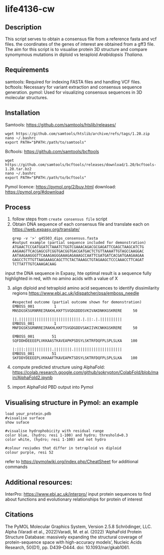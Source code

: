 # life4136-cw

## Description 
This script serves to obtain a consensus file from a reference fasta and vcf files. the coordinates of the genes of interest are obtained from a gff3 file. 
The aim for this script is to visualise protein 3D structure and compare synomymous mutations in diploid vs teraploid *Arabidopsis Thaliana*. 

## Requirements 
samtools: Required for indexing FASTA files and handling VCF files.
bcftools: Necessary for variant extraction and consensus sequence generation.
pymol: Used for visualizing consensus sequences in 3D molecular structures.

## Installation 
Samtools: https://github.com/samtools/htslib/releases/
```
wget https://github.com/samtools/htslib/archive/refs/tags/1.20.zip
nano ~/.bashrc
export PATH="$PATH:/path/to/samtools"
```

Bcftools: https://github.com/samtools/bcftools
```
wget https://github.com/samtools/bcftools/releases/download/1.20/bcftools-1.20.tar.bz2
nano ~/.bashrc
export PATH="$PATH:/path/to/bcftools"
```

Pymol
licence: https://pymol.org/2/buy.html
download: https://pymol.org/#download


## Process

1. follow steps from ``` create consensus file ``` script
2. Obtain DNA sequence of each consensus file and translate each on https://web.expasy.org/translate/
   ```
   grep -v '>' g45503_dips_consensus.fasta
   #output example (partial sequence included for demonstration) 
   ATGAACTCCGATGGATCTAAATCTGGTCGAAACAGACGCGAGATTCGAGCTAAGCATCTG
   AAGAAGTTCACGAGCGTCGGTGACGGTGACGATGACTCTGTTAAAATTGTAGCCAAGGAC
   AATAAGAAGGGTTCAAAGAGGGAAAGAGAAAGCCAATTCGATGATCACGATGAAGAAGAA
   GAGCCTCTTGTTAAGAAAGCAGCTTCTACTAAAGCTGTAGAAGCTCCCAAACCTTCAGAT
   TCTTATTTGTCAAAGACAAG
   ```
input the DNA sequence in Expasy, hte optimal result is a sequence fully highlighted in red, with no amino acids with a value of X

3. align diploid and tetraploid amino acid sequences to identify dissimilarity regions
   https://www.ebi.ac.uk/jdispatcher/psa/emboss_needle

   ```
   #expected outcome (partial outcome shown for demonstration) 
   EMBOSS_001         1 MNSDGSKSGRNRREIRAKHLKKFTSVGDGDDDSVKIVAKDNKKGSKRERE     50
                     ||.||||||||||||||||||||||||||||.|.||:.|.||||||||||
   EMBOSS_001         1 MNFDGSKSGRNRREIRAKHLKKFTSVGDGDDVSAKIIVKCNKKGSKRERE     50

   EMBOSS_001        51 SQFDDHDEEEEPLVKKAASTKAVEAPKPSDSYLSKTRFDQFPLSPLSLKA    100
                     |:|||:||||||||||||.||||||||.||||||||||||||||||||||
   EMBOSS_001        51 SKFDDYDEEEEPLVKKAAFTKAVEAPKTSDSYLSKTRFDQFPLSPLSLKA    100
   ```
4. compute predicted structure using AlphaFold: https://colab.research.google.com/github/sokrypton/ColabFold/blob/main/AlphaFold2.ipynb
5. import AlphaFold PBD output into Pymol

## Visualising structure in Pymol: an example

``` 
load your_protein.pdb
#visualise surface
show suface

#visualise hydrophobicity with residual range
color blue, (hydro; resi 1-100) and hydro; threshold=0.3
color white, (hydro; resi 1-100) and not hydro

#colour resiudes that differ in tetraploid vs diploid
colour purple, resi 52

```
refer to https://pymolwiki.org/index.php/CheatSheet for additional commands

## Additional resources: 
InterPro: https://www.ebi.ac.uk/interpro/
input protein sequences to find about functions and evolutionary relationships for protein of interest


## Citations 
The PyMOL Molecular Graphics System, Version 2.5.8 Schrödinger, LLC.
Alpha (Varadi et al., 2022)Varadi, M. et al. (2022) ‘AlphaFold Protein Structure Database: massively expanding the structural coverage of protein-sequence space with high-accuracy models’, Nucleic Acids Research, 50(D1), pp. D439–D444. doi: 10.1093/nar/gkab1061.




    
